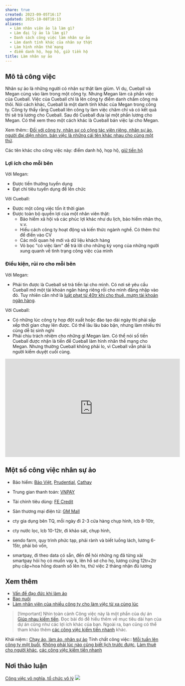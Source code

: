 ```yaml
---
share: true
created: 2023-09-05T16:17
updated: 2025-10-08T10:13
aliases:
  - Làm nhân viên ảo là làm gì?
  - Làm đại lý ảo là làm gì?
  - Danh sách công việc làm nhân sự ảo
  - Làm danh tính khác của nhân sự thật
  - Làm hình nhân thế mạng
  - điểm danh hộ, họp hộ, giữ tiền hộ
title: Làm nhân sự ảo
---
```

## Mô tả công việc
Nhân sự ảo là những người có nhân sự thật làm giùm. Ví dụ, Cueball và Megan cùng vào làm trong một công ty. Nhưng Megan làm cả phần việc của Cueball. Việc của Cueball chỉ là lên công ty điểm danh chấm công mà thôi. Nói cách khác, Cueball là một danh tính khác của Megan trong công ty. Công ty thấy rằng Cueball lên công ty làm việc chăm chỉ và có kết quả thì sẽ trả lương cho Cueball. Sau đó Cueball đưa lại một phần lương cho Megan. Có thể xem theo một cách khác là Cueball bán việc lại cho Megan.

Xem thêm:: [Đối với công ty, nhân sự có cộng tác viên riêng, nhân sự ảo, người đại diện nhóm, bán việc là những cái tên khác nhau cho cùng một thứ](../../../../../%E2%9A%A1Hi%E1%BB%83u%20bi%E1%BA%BFt%20s%C3%A2u/M%C3%B4%20h%C3%ACnh%20nh%C3%A2n%20s%E1%BB%B1/%C4%90%E1%BB%91i%20v%E1%BB%9Bi%20c%C3%B4ng%20ty,%20nh%C3%A2n%20s%E1%BB%B1%20c%C3%B3%20c%E1%BB%99ng%20t%C3%A1c%20vi%C3%AAn%20ri%C3%AAng,%20nh%C3%A2n%20s%E1%BB%B1%20%E1%BA%A3o,%20ng%C6%B0%E1%BB%9Di%20%C4%91%E1%BA%A1i%20di%E1%BB%87n%20nh%C3%B3m,%20b%C3%A1n%20vi%E1%BB%87c%20l%C3%A0%20nh%E1%BB%AFng%20c%C3%A1i%20t%C3%AAn%20kh%C3%A1c%20nhau%20cho%20c%C3%B9ng%20m%E1%BB%99t%20th%E1%BB%A9.md).

Các tên khác cho công việc này: điểm danh hộ, họp hộ, [giữ tiền hộ](../../../../../%F0%9F%93%9CT%C3%A0i%20nguy%C3%AAn/%C3%9D%20t%C6%B0%E1%BB%9Fng%20ki%E1%BA%BFm%20ti%E1%BB%81n/%C3%9D%20t%C6%B0%E1%BB%9Fng/C%C3%B4ng%20vi%E1%BB%87c%20th%E1%BB%9Di%20v%E1%BB%A5,%20c%E1%BB%99ng%20t%C3%A1c%20vi%C3%AAn/Nh%C3%B3m%20ch%E1%BA%A1y%20ch%E1%BB%89%20ti%C3%AAu/S%C3%A0n%20th%C6%B0%C6%A1ng%20m%E1%BA%A1i%20%C4%91i%E1%BB%87n%20t%E1%BB%AD/Gi%E1%BB%AF%20ti%E1%BB%81n%20h%E1%BB%99.md)

### Lợi ích cho mỗi bên
Với Megan:
- Được tiền thưởng tuyển dụng
- Đạt chỉ tiêu tuyển dụng để lên chức

Với Cueball:
- Được một công việc tốn ít thời gian
- Được toàn bộ quyền lợi của một nhân viên thật: 
	- Bảo hiểm xã hội và các phúc lợi khác như du lịch, bảo hiểm nhân thọ, v.v.
	- Hiểu cách công ty hoạt động và kiến thức ngành nghề. Có thêm thứ để điền vào CV
	- Các mối quan hệ mới và dữ liệu khách hàng
	- Vỏ bọc "có việc làm" để trả lời cho những kỳ vọng của những người xung quanh về tình trạng công việc của mình

### Điều kiện, rủi ro cho mỗi bên
Với Megan: 
- Phải tin được là Cueball sẽ trả tiền lại cho mình. Có nơi sẽ yêu cầu Cueball mở một tài khoản ngân hàng riêng rồi cho mình đăng nhập vào đó. Tuy nhiên cần nhớ là [luật phạt từ 40tr khi cho thuê, mượn tài khoản ngân hàng](../../../../../%F0%9F%93%9CT%C3%A0i%20nguy%C3%AAn/T%C3%ACnh%20h%C3%ACnh%20%E1%BB%9F%20Vi%E1%BB%87t%20Nam/Lu%E1%BA%ADt,%20qu%E1%BA%A3n%20l%C3%BD%20nh%C3%A0%20n%C6%B0%E1%BB%9Bc/T%C3%A0i%20ch%C3%ADnh/Ti%E1%BB%81n%20t%E1%BB%87,%20ng%C3%A2n%20h%C3%A0ng/Ph%E1%BA%A1t%20t%E1%BB%AB%2040tr%20khi%20cho%20thu%C3%AA,%20m%C6%B0%E1%BB%A3n%20t%C3%A0i%20kho%E1%BA%A3n%20thanh%20to%C3%A1n.md).

Với Cueball:
- Có những lúc công ty họp đột xuất hoặc đào tạo dài ngày thì phải sắp xếp thời gian chạy lên được. Có thể lâu lâu báo bận, nhưng làm nhiều thì cũng dễ bị sinh nghi
- Phải chịu trách nhiệm cho những gì Megan làm. Có thể nói số tiền Cueball được nhận là tiền để Cueball làm hình nhân thế mạng cho Megan. Nhưng thường Cueball không phải lo, vì Cueball vẫn phải là người kiểm duyệt cuối cùng.

<iframe width="560" height="315" src="https://www.youtube.com/embed/shorts/vBftVEWuSFU?si=nI41iX1DFZrGr5gb" title="YouTube video player" frameborder="0" allow="accelerometer; autoplay; clipboard-write; encrypted-media; gyroscope; picture-in-picture; web-share" referrerpolicy="strict-origin-when-cross-origin" allowfullscreen></iframe>

## Một số công việc nhân sự ảo
- Bảo hiểm: [Bảo Việt](../../../../../%F0%9F%93%9CT%C3%A0i%20nguy%C3%AAn/%C3%9D%20t%C6%B0%E1%BB%9Fng%20ki%E1%BA%BFm%20ti%E1%BB%81n/%C3%9D%20t%C6%B0%E1%BB%9Fng/C%C3%B4ng%20vi%E1%BB%87c%20th%E1%BB%9Di%20v%E1%BB%A5,%20c%E1%BB%99ng%20t%C3%A1c%20vi%C3%AAn/Nh%C3%B3m%20ch%E1%BA%A1y%20ch%E1%BB%89%20ti%C3%AAu/L%C3%A0m%20nh%C3%A2n%20s%E1%BB%B1%20%E1%BA%A3o/B%E1%BA%A3o%20hi%E1%BB%83m/B%E1%BA%A3o%20Vi%E1%BB%87t.md), [Prudential](../../../../../%F0%9F%93%9CT%C3%A0i%20nguy%C3%AAn/%C3%9D%20t%C6%B0%E1%BB%9Fng%20ki%E1%BA%BFm%20ti%E1%BB%81n/%C3%9D%20t%C6%B0%E1%BB%9Fng/C%C3%B4ng%20vi%E1%BB%87c%20th%E1%BB%9Di%20v%E1%BB%A5,%20c%E1%BB%99ng%20t%C3%A1c%20vi%C3%AAn/Nh%C3%B3m%20ch%E1%BA%A1y%20ch%E1%BB%89%20ti%C3%AAu/L%C3%A0m%20nh%C3%A2n%20s%E1%BB%B1%20%E1%BA%A3o/B%E1%BA%A3o%20hi%E1%BB%83m/Prudential.md), [Cathay](../../../../../%F0%9F%93%9CT%C3%A0i%20nguy%C3%AAn/%C3%9D%20t%C6%B0%E1%BB%9Fng%20ki%E1%BA%BFm%20ti%E1%BB%81n/%C3%9D%20t%C6%B0%E1%BB%9Fng/C%C3%B4ng%20vi%E1%BB%87c%20th%E1%BB%9Di%20v%E1%BB%A5,%20c%E1%BB%99ng%20t%C3%A1c%20vi%C3%AAn/Nh%C3%B3m%20ch%E1%BA%A1y%20ch%E1%BB%89%20ti%C3%AAu/L%C3%A0m%20nh%C3%A2n%20s%E1%BB%B1%20%E1%BA%A3o/B%E1%BA%A3o%20hi%E1%BB%83m/Cathay.md)
- Trung gian thanh toán: [VNPAY](../../../../../%F0%9F%93%9CT%C3%A0i%20nguy%C3%AAn/%C3%9D%20t%C6%B0%E1%BB%9Fng%20ki%E1%BA%BFm%20ti%E1%BB%81n/%C3%9D%20t%C6%B0%E1%BB%9Fng/C%C3%B4ng%20vi%E1%BB%87c%20th%E1%BB%9Di%20v%E1%BB%A5,%20c%E1%BB%99ng%20t%C3%A1c%20vi%C3%AAn/Nh%C3%B3m%20ch%E1%BA%A1y%20ch%E1%BB%89%20ti%C3%AAu/VNPAY/L%C3%A0m%20nh%C3%A2n%20vi%C3%AAn%20%E1%BA%A3o.md)
- Tài chính tiêu dùng: [FE Credit](../../../../../%F0%9F%93%9CT%C3%A0i%20nguy%C3%AAn/%C3%9D%20t%C6%B0%E1%BB%9Fng%20ki%E1%BA%BFm%20ti%E1%BB%81n/%C3%9D%20t%C6%B0%E1%BB%9Fng/C%C3%B4ng%20vi%E1%BB%87c%20th%E1%BB%9Di%20v%E1%BB%A5,%20c%E1%BB%99ng%20t%C3%A1c%20vi%C3%AAn/Nh%C3%B3m%20ch%E1%BA%A1y%20ch%E1%BB%89%20ti%C3%AAu/L%C3%A0m%20nh%C3%A2n%20s%E1%BB%B1%20%E1%BA%A3o/FE%20Credit.md)
- Sàn thương mại điện tử: [GM Mall](../../../../../%F0%9F%93%9CT%C3%A0i%20nguy%C3%AAn/%C3%9D%20t%C6%B0%E1%BB%9Fng%20ki%E1%BA%BFm%20ti%E1%BB%81n/%C3%9D%20t%C6%B0%E1%BB%9Fng/C%C3%B4ng%20vi%E1%BB%87c%20th%E1%BB%9Di%20v%E1%BB%A5,%20c%E1%BB%99ng%20t%C3%A1c%20vi%C3%AAn/Nh%C3%B3m%20ch%E1%BA%A1y%20ch%E1%BB%89%20ti%C3%AAu/S%C3%A0n%20th%C6%B0%C6%A1ng%20m%E1%BA%A1i%20%C4%91i%E1%BB%87n%20t%E1%BB%AD/L%C3%A0m%20nh%C3%A2n%20vi%C3%AAn%20%E1%BA%A3o.md)

- cty gia dụng bên TQ, mỗi ngày đi 2-3 cửa hàng chụp hình, lcb 8-10tr,
- cty nước lọc, lcb 10-12tr, đi khảo sát, chụp hình,
- sendo farm, quy trình phức tạp, phải rành và biết luồng lách, lương 6-15tr, phải bỏ vốn,
- smartpay, đi theo data có sẵn, đến để hỏi những ng đã từng xài smartpay hỏi họ có muốn vay k, lên hồ sơ cho họ, lương cứng 12tr+2tr phụ cấp+hoa hồng doanh số lên hs, thử việc 2 tháng nhận đủ lương

## Xem thêm
- [Vấn đề đạo đức khi làm ảo](../V%E1%BA%A5n%20%C4%91%E1%BB%81%20%C4%91%E1%BA%A1o%20%C4%91%E1%BB%A9c.md)
- [Bao nuôi](../../../../../%F0%9F%93%9CT%C3%A0i%20nguy%C3%AAn/Qu%C3%A0%20t%E1%BA%B7ng/Bao%20nu%C3%B4i/index.md)
- [Làm nhân viên của nhiều công ty cho làm việc từ xa cùng lúc](../../../../../%F0%9F%93%9CT%C3%A0i%20nguy%C3%AAn/%C3%9D%20t%C6%B0%E1%BB%9Fng%20ki%E1%BA%BFm%20ti%E1%BB%81n/%C3%9D%20t%C6%B0%E1%BB%9Fng/Vi%E1%BB%87c%20ch%C3%ADnh%20th%E1%BB%A9c%20trong%20c%C3%B4ng%20ty/L%C3%A0m%20nh%C3%A2n%20vi%C3%AAn%20c%E1%BB%A7a%20nhi%E1%BB%81u%20c%C3%B4ng%20ty%20cho%20l%C3%A0m%20vi%E1%BB%87c%20t%E1%BB%AB%20xa%20c%C3%B9ng%20l%C3%BAc.md)

> [!important] Nhìn toàn cảnh
> Công việc này là một phần của dự án [Giúp nhau kiếm tiền](../../../index.md). Đọc bài đó để hiểu thêm về mục tiêu dài hạn của dự án cũng như các lợi ích khác của bạn. Ngoài ra, bạn cũng có thể tham khảo thêm [các công việc kiếm tiền nhanh](../../../../../%F0%9F%93%9CT%C3%A0i%20nguy%C3%AAn/%C3%9D%20t%C6%B0%E1%BB%9Fng%20ki%E1%BA%BFm%20ti%E1%BB%81n/%C3%9D%20t%C6%B0%E1%BB%9Fng/C%C3%B4ng%20vi%E1%BB%87c%20th%E1%BB%9Di%20v%E1%BB%A5,%20c%E1%BB%99ng%20t%C3%A1c%20vi%C3%AAn/index.md) khác.

Khái niệm:: [Chạy ảo, làm ảo, nhân sự ảo](../../../../../%E2%9A%A1Hi%E1%BB%83u%20bi%E1%BA%BFt%20s%C3%A2u/%CE%9E%20Kh%C3%A1i%20ni%E1%BB%87m/Ch%E1%BA%A1y%20%E1%BA%A3o,%20l%C3%A0m%20%E1%BA%A3o,%20nh%C3%A2n%20s%E1%BB%B1%20%E1%BA%A3o.md)
Tính chất công việc:: [Mỗi tuần lên công ty một buổi](../../../../../%F0%9F%93%9CT%C3%A0i%20nguy%C3%AAn/%C3%9D%20t%C6%B0%E1%BB%9Fng%20ki%E1%BA%BFm%20ti%E1%BB%81n/%C4%90%E1%BA%B7c%20%C4%91i%E1%BB%83m%20c%C3%B4ng%20vi%E1%BB%87c/Th%E1%BB%9Di%20gian%20l%C3%A0m%20vi%E1%BB%87c/M%E1%BB%97i%20tu%E1%BA%A7n%20l%C3%AAn%20c%C3%B4ng%20ty%20m%E1%BB%99t%20bu%E1%BB%95i.md), [Không phải lúc nào cũng biết lịch trước được](../../../../../%F0%9F%93%9CT%C3%A0i%20nguy%C3%AAn/%C3%9D%20t%C6%B0%E1%BB%9Fng%20ki%E1%BA%BFm%20ti%E1%BB%81n/%C4%90%E1%BA%B7c%20%C4%91i%E1%BB%83m%20c%C3%B4ng%20vi%E1%BB%87c/Th%E1%BB%9Di%20gian%20l%C3%A0m%20vi%E1%BB%87c/Kh%C3%B4ng%20ph%E1%BA%A3i%20l%C3%BAc%20n%C3%A0o%20c%C5%A9ng%20bi%E1%BA%BFt%20l%E1%BB%8Bch%20tr%C6%B0%E1%BB%9Bc%20%C4%91%C6%B0%E1%BB%A3c.md), [Làm thuê cho người khác](../../../../../%F0%9F%93%9CT%C3%A0i%20nguy%C3%AAn/%C3%9D%20t%C6%B0%E1%BB%9Fng%20ki%E1%BA%BFm%20ti%E1%BB%81n/%C4%90%E1%BA%B7c%20%C4%91i%E1%BB%83m%20c%C3%B4ng%20vi%E1%BB%87c/H%C3%ACnh%20th%E1%BB%A9c%20c%C3%B4ng%20vi%E1%BB%87c/L%C3%A0m%20thu%C3%AA%20cho%20ng%C6%B0%E1%BB%9Di%20kh%C3%A1c.md), [các công việc kiếm tiền nhanh](../../../../../%F0%9F%93%9CT%C3%A0i%20nguy%C3%AAn/%C3%9D%20t%C6%B0%E1%BB%9Fng%20ki%E1%BA%BFm%20ti%E1%BB%81n/%C3%9D%20t%C6%B0%E1%BB%9Fng/C%C3%B4ng%20vi%E1%BB%87c%20th%E1%BB%9Di%20v%E1%BB%A5,%20c%E1%BB%99ng%20t%C3%A1c%20vi%C3%AAn/index.md)

## Nơi thảo luận
[Công việc vô nghĩa, tổ chức vô lý](../../../../../%E2%9A%A1Hi%E1%BB%83u%20bi%E1%BA%BFt%20s%C3%A2u/N%E1%BB%81n%20kinh%20t%E1%BA%BF%20h%C3%A0ng%20ho%C3%A1/Kinh%20t%E1%BA%BF%20ch%C3%ADnh%20tr%E1%BB%8B/Ch%E1%BB%A7%20ngh%C4%A9a%20t%C6%B0%20b%E1%BA%A3n,%20t%C3%A2n%20t%E1%BB%B1%20do/C%C3%B4ng%20vi%E1%BB%87c%20v%C3%B4%20ngh%C4%A9a,%20t%E1%BB%95%20ch%E1%BB%A9c%20v%C3%B4%20l%C3%BD.md)
![](https://i.imgur.com/utzUsO2.png)
